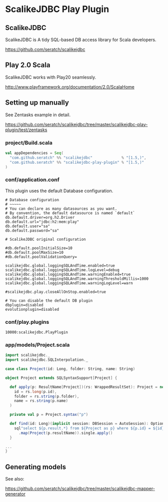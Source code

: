 # ScalikeJDBC Play Plugin

## ScalikeJDBC

ScalikeJDBC is A tidy SQL-based DB access library for Scala developers.

https://github.com/seratch/scalikejdbc


## Play 2.0 Scala

ScalikeJDBC works with Play20 seamlessly.

http://www.playframework.org/documentation/2.0/ScalaHome


## Setting up manually

See Zentasks example in detail.

https://github.com/seratch/scalikejdbc/tree/master/scalikejdbc-play-plugin/test/zentasks

### project/Build.scala

```scala
val appDependencies = Seq(
  "com.github.seratch" %% "scalikejdbc"             % "[1.5,)",
  "com.github.seratch" %% "scalikejdbc-play-plugin" % "[1.5,)"
)
```

### conf/application.conf

This plugin uses the default Database configuration.

```
# Database configuration
# ~~~~~ 
# You can declare as many datasources as you want.
# By convention, the default datasource is named `default`
db.default.driver=org.h2.Driver
db.default.url="jdbc:h2:mem:play"
db.default.user="sa"
db.default.password="sa"

# ScalikeJDBC original configuration

#db.default.poolInitialSize=10
#db.default.poolMaxSize=10
#db.default.poolValidationQuery=

scalikejdbc.global.loggingSQLAndTime.enabled=true
scalikejdbc.global.loggingSQLAndTime.logLevel=debug
scalikejdbc.global.loggingSQLAndTime.warningEnabled=true
scalikejdbc.global.loggingSQLAndTime.warningThresholdMillis=1000
scalikejdbc.global.loggingSQLAndTime.warningLogLevel=warn

#scalikejdbc.play.closeAllOnStop.enabled=true

# You can disable the default DB plugin
dbplugin=disabled
evolutionplugin=disabled
```

### conf/play.plugins

```
10000:scalikejdbc.PlayPlugin
```

### app/models/Project.scala

```scala
import scalikejdbc._
import scalikejdbc.SQLInterpolation._

case class Project(id: Long, folder: String, name: String)

object Project extends SQLSyntaxSupport[Project] {

  def apply(p: ResultName[Project])(rs: WrappedResultSet): Project = new Project(
    id = rs.long(p.id), 
    folder = rs.string(p.folder), 
    name = rs.string(p.name)
  )

  private val p = Project.syntax("p")

  def find(id: Long)(implicit session: DBSession = AutoSession): Option[Project] = {
    sql"select ${p.result.*} from ${Project as p} where ${p.id} = ${id}")
      .map(Project(p.resultName)).single.apply()
  }

...
}
```

## Generating models

See also:

https://github.com/seratch/scalikejdbc/tree/master/scalikejdbc-mapper-generator

